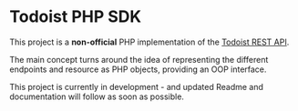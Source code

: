 # Todoist PHP SDK

This project is a **non-official** PHP implementation of the [Todoist REST API](https://developer.todoist.com/rest/v2).

The main concept turns around the idea of representing the different endpoints and resource as PHP objects, providing an
OOP interface.

This project is currently in development - and updated Readme and documentation will follow as soon as possible.